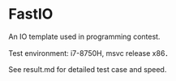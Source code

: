 # FastIO

An IO template used in programming contest. 

Test environment: i7-8750H, msvc release x86．

See result.md for detailed test case and speed.
